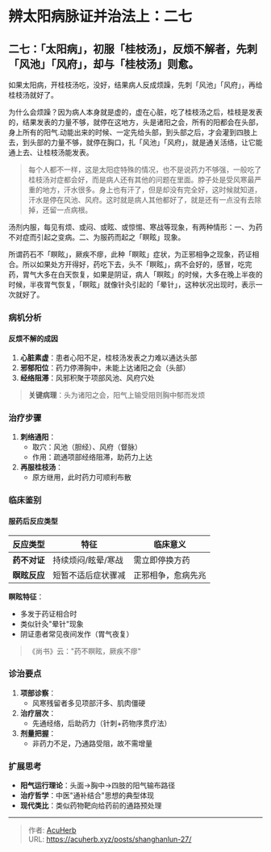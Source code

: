 # 辨太阳病脉证并治法上：二七


## 二七：「太阳病」，初服「桂枝汤」，反烦不解者，先刺「风池」「风府」，却与「桂枝汤」则愈。

<!--more-->

如果太阳病，开桂枝汤吃，没好，结果病人反成烦躁，先刺「风池」「风府」，再给桂枝汤就好了。

为什么会烦躁？因为病人本身就是虚的，虚在心脏，吃了桂枝汤之后，桂枝是发表的，结果发表的力量不够，就停在这地方，头是诸阳之会，所有的阳都会在头部，身上所有的阳气.动能出来的时候、一定先给头部，到头部之后，才会灌到四肢上去，到头部的力量不够，就停在胸口，扎「风池」「风府」，就是通关活络，让它能通上去、让桂枝汤能发表。

> 每个人都不一样，这是太阳症特殊的情况，也不是说药力不够强，一般吃了桂枝汤对症都会好，而是病人还有其他的问题在里面。脖子处是受风寒最严重的地方，汗水很多。身上也有汗了，但是却没有完全好，这时候就知道，汗水是停在风池、风府。这时就是病人其他都好了，就是还有一点没有去除掉，还留一点病根。

汤剂内服，每见有烦、或闷、或眩、或惊惕、寒战等现象，有两种情形：一、为药不对症而引起之变病。二、为服药而起之「瞑眩」现象。

所谓药石不「瞑眩」，厥疾不瘳，此种「瞑眩」症状，为正邪相争之现象，药证相合。所以如果处方开得好，药吃下去，头不「瞑眩」，病不会好的，感冒，吃完药，胃气大多在白天恢复，如果是阴证，病人「瞑眩」的时候，大多在晚上半夜的时候，半夜胃气恢复，「瞑眩」就像针灸引起的「晕针」，这种状况出现时，表示一次就好了。

### 病机分析
#### 反烦不解的成因
1. **心脏素虚**：患者心阳不足，桂枝汤发表之力难以通达头部
2. **邪郁阳位**：药力停滞胸中，未能上达诸阳之会（头部）
3. **经络阻滞**：风邪积聚于项部风池、风府穴处

> **关键病理**：头为诸阳之会，阳气上输受阻则胸中郁而发烦

### 治疗步骤
1. **刺络通阳**：
   - 取穴：风池（胆经）、风府（督脉）
   - 作用：疏通项部经络阻滞，助药力上达
2. **再服桂枝汤**：
   - 原方继用，此时药力可顺利布散

### 临床鉴别
#### 服药后反应类型
| 反应类型       | 特征                          | 临床意义                     |
|----------------|-------------------------------|------------------------------|
| **药不对证**   | 持续烦闷/眩晕/寒战            | 需立即停换方药               |
| **瞑眩反应**   | 短暂不适后症状骤减            | 正邪相争，愈病先兆           |

**瞑眩特征**：
- 多发于药证相合时
- 类似针灸"晕针"现象
- 阴证患者常见夜间发作（胃气夜复）

> 《尚书》云："药不瞑眩，厥疾不瘳"

### 诊治要点
1. **项部诊察**：
   - 风寒残留者多见项部汗多、肌肉僵硬
2. **治疗层次**：
   - 先通经络，后助药力（针刺+药物序贯疗法）
3. **剂量把握**：
   - 非药力不足，乃通路受阻，故不需增量

### 扩展思考
- **阳气运行理论**：头面→胸中→四肢的阳气输布路径
- **治疗哲学**：中医"通补结合"思想的典型体现
- **现代类比**：类似药物靶向给药前的通路预处理

---

> 作者: [AcuHerb](https://acuherb.xyz)  
> URL: https://acuherb.xyz/posts/shanghanlun-27/  

